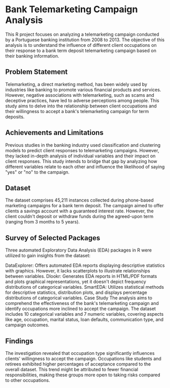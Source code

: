 # Bank Telemarketing Campaign Analysis

This R project focuses on analyzing a telemarketing campaign conducted by a Portuguese banking institution from 2008 to 2013. The objective of this analysis is to understand the influence of different client occupations on their response to a bank term deposit telemarketing campaign based on their banking information.

## Problem Statement
Telemarketing, a direct marketing method, has been widely used by industries like banking to promote various financial products and services. However, negative associations with telemarketing, such as scams and deceptive practices, have led to adverse perceptions among people. This study aims to delve into the relationship between client occupations and their willingness to accept a bank's telemarketing campaign for term deposits.

## Achievements and Limitations
Previous studies in the banking industry used classification and clustering models to predict client responses to telemarketing campaigns. However, they lacked in-depth analysis of individual variables and their impact on client responses. This study intends to bridge that gap by analyzing how different variables relate to each other and influence the likelihood of saying "yes" or "no" to the campaign.

## Dataset
The dataset comprises 45,211 instances collected during phone-based marketing campaigns for a bank term deposit. The campaign aimed to offer clients a savings account with a guaranteed interest rate. However, the client couldn't deposit or withdraw funds during the agreed-upon term (ranging from 3 months to 5 years).

## Survey of Selected Packages
Three automated Exploratory Data Analysis (EDA) packages in R were utilized to gain insights from the dataset:

DataExplorer: Offers automated EDA reports displaying descriptive statistics with graphics. However, it lacks scatterplots to illustrate relationships between variables.
Dlookr: Generates EDA reports in HTML/PDF formats and plots graphical representations, yet it doesn't depict frequency distributions of categorical variables.
SmartEDA: Utilizes statistical methods for descriptive statistics, distribution plots, and displays percentage distributions of categorical variables.
Case Study
The analysis aims to comprehend the effectiveness of the bank's telemarketing campaign and identify occupations more inclined to accept the campaign. The dataset includes 10 categorical variables and 7 numeric variables, covering aspects like age, occupation, marital status, loan defaults, communication type, and campaign outcomes.

## Findings
The investigation revealed that occupation type significantly influences clients' willingness to accept the campaign. Occupations like students and retirees exhibited higher percentages of acceptance compared to the overall dataset. This trend might be attributed to fewer financial responsibilities, making these groups more open to taking risks compared to other occupations.

